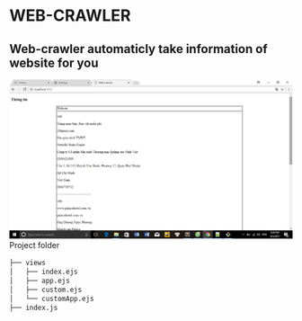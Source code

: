# WEB-CRAWLER
## Web-crawler automaticly take information of website for you
![](https://github.com/pttt0410/web-crawler/blob/master/2017-09-03.png)
Project folder
```shell
├── views
│   ├── index.ejs
│   ├── app.ejs
│   ├── custom.ejs
│   └── customApp.ejs
├── index.js
